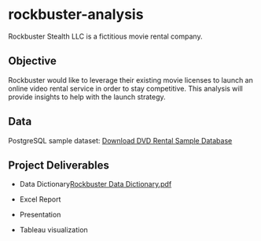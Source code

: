 # **rockbuster-analysis** 

Rockbuster Stealth LLC is a fictitious movie rental company.

## **Objective**  

Rockbuster would like to leverage their existing movie licenses to launch an online video rental service in order to stay competitive. This analysis will provide insights to help with the launch strategy. 

## **Data**

PostgreSQL sample dataset: [Download DVD Rental Sample Database](https://github.com/pgideonhub/rockbuster-analysis/files/10505049/dvdrental.zip)

## **Project Deliverables**

- Data Dictionary[Rockbuster Data Dictionary.pdf](https://github.com/pgideonhub/rockbuster-analysis/files/10505371/Rockbuster.Data.Dictionary.pdf)

- Excel Report
- Presentation
- Tableau visualization 
